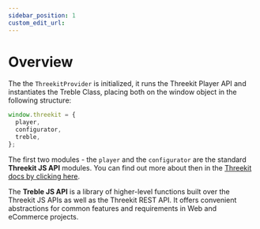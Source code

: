 ```yaml
---
sidebar_position: 1
custom_edit_url:
---
```


# Overview

The the `ThreekitProvider` is initialized, it runs the Threekit Player API and instantiates the Treble Class, placing both on the window object in the following structure:

```js
window.threekit = {
  player,
  configurator,
  treble,
};
```

The first two modules - the `player` and the `configurator` are the standard **Threekit JS API** modules. You can find out more about then in the [Threekit docs by clicking here](https://community.threekit.com/hc/en-us/articles/4406068592539-Player-API-Client-side).

The **Treble JS API** is a library of higher-level functions built over the Threekit JS APIs as well as the Threekit REST API. It offers convenient abstractions for common features and requirements in Web and eCommerce projects.
